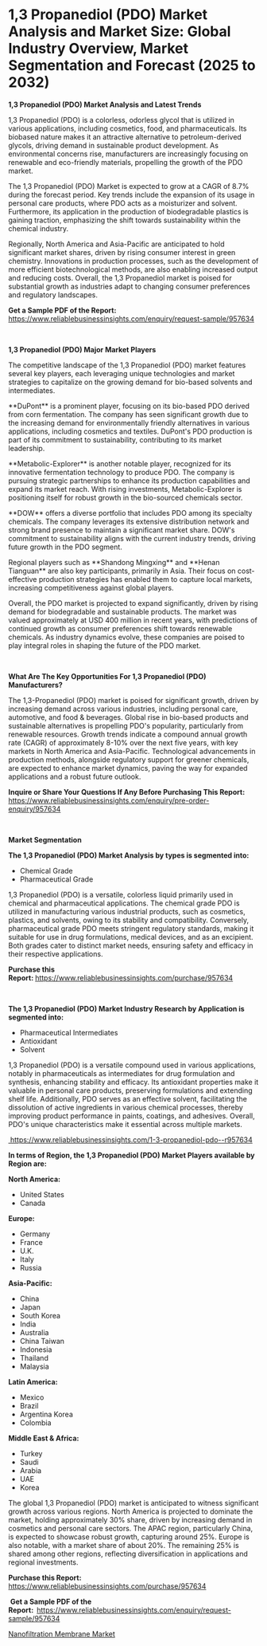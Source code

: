 <p><h1>1,3 Propanediol (PDO) Market Analysis and Market Size: Global Industry Overview, Market Segmentation and Forecast (2025 to 2032)</h1></p><p><strong>1,3 Propanediol (PDO) Market Analysis and Latest Trends</strong></p>
<p><p>1,3 Propanediol (PDO) is a colorless, odorless glycol that is utilized in various applications, including cosmetics, food, and pharmaceuticals. Its biobased nature makes it an attractive alternative to petroleum-derived glycols, driving demand in sustainable product development. As environmental concerns rise, manufacturers are increasingly focusing on renewable and eco-friendly materials, propelling the growth of the PDO market.</p><p>The 1,3 Propanediol (PDO) Market is expected to grow at a CAGR of 8.7% during the forecast period. Key trends include the expansion of its usage in personal care products, where PDO acts as a moisturizer and solvent. Furthermore, its application in the production of biodegradable plastics is gaining traction, emphasizing the shift towards sustainability within the chemical industry. </p><p>Regionally, North America and Asia-Pacific are anticipated to hold significant market shares, driven by rising consumer interest in green chemistry. Innovations in production processes, such as the development of more efficient biotechnological methods, are also enabling increased output and reducing costs. Overall, the 1,3 Propanediol market is poised for substantial growth as industries adapt to changing consumer preferences and regulatory landscapes.</p></p>
<p><strong>Get a Sample PDF of the Report:&nbsp;</strong> <a href="https://www.reliablebusinessinsights.com/enquiry/request-sample/957634?utm_campaign=3134&utm_medium=2&utm_source=Github&utm_content=ia&utm_term=21032025&utm_id=13-propanediol-pdo">https://www.reliablebusinessinsights.com/enquiry/request-sample/957634</a></p>
<p>&nbsp;</p>
<p><strong>1,3 Propanediol (PDO) Major Market Players</strong></p>
<p><p>The competitive landscape of the 1,3 Propanediol (PDO) market features several key players, each leveraging unique technologies and market strategies to capitalize on the growing demand for bio-based solvents and intermediates. </p><p>**DuPont** is a prominent player, focusing on its bio-based PDO derived from corn fermentation. The company has seen significant growth due to the increasing demand for environmentally friendly alternatives in various applications, including cosmetics and textiles. DuPont's PDO production is part of its commitment to sustainability, contributing to its market leadership.</p><p>**Metabolic-Explorer** is another notable player, recognized for its innovative fermentation technology to produce PDO. The company is pursuing strategic partnerships to enhance its production capabilities and expand its market reach. With rising investments, Metabolic-Explorer is positioning itself for robust growth in the bio-sourced chemicals sector.</p><p>**DOW** offers a diverse portfolio that includes PDO among its specialty chemicals. The company leverages its extensive distribution network and strong brand presence to maintain a significant market share. DOW's commitment to sustainability aligns with the current industry trends, driving future growth in the PDO segment.</p><p>Regional players such as **Shandong Mingxing** and **Henan Tianguan** are also key participants, primarily in Asia. Their focus on cost-effective production strategies has enabled them to capture local markets, increasing competitiveness against global players.</p><p>Overall, the PDO market is projected to expand significantly, driven by rising demand for biodegradable and sustainable products. The market was valued approximately at USD 400 million in recent years, with predictions of continued growth as consumer preferences shift towards renewable chemicals. As industry dynamics evolve, these companies are poised to play integral roles in shaping the future of the PDO market.</p></p>
<p>&nbsp;</p>
<p><strong>What Are The Key Opportunities For 1,3 Propanediol (PDO) Manufacturers?</strong></p>
<p><p>The 1,3-Propanediol (PDO) market is poised for significant growth, driven by increasing demand across various industries, including personal care, automotive, and food & beverages. Global rise in bio-based products and sustainable alternatives is propelling PDO's popularity, particularly from renewable resources. Growth trends indicate a compound annual growth rate (CAGR) of approximately 8-10% over the next five years, with key markets in North America and Asia-Pacific. Technological advancements in production methods, alongside regulatory support for greener chemicals, are expected to enhance market dynamics, paving the way for expanded applications and a robust future outlook.</p></p>
<p><strong>Inquire or Share Your Questions If Any Before Purchasing This Report:</strong> <a href="https://www.reliablebusinessinsights.com/enquiry/pre-order-enquiry/957634?utm_campaign=3134&utm_medium=2&utm_source=Github&utm_content=ia&utm_term=21032025&utm_id=13-propanediol-pdo">https://www.reliablebusinessinsights.com/enquiry/pre-order-enquiry/957634</a></p>
<p>&nbsp;</p>
<p><strong>Market Segmentation</strong></p>
<p><strong>The 1,3 Propanediol (PDO) Market Analysis by types is segmented into:</strong></p>
<p><ul><li>Chemical Grade</li><li>Pharmaceutical Grade</li></ul></p>
<p><p>1,3 Propanediol (PDO) is a versatile, colorless liquid primarily used in chemical and pharmaceutical applications. The chemical grade PDO is utilized in manufacturing various industrial products, such as cosmetics, plastics, and solvents, owing to its stability and compatibility. Conversely, pharmaceutical grade PDO meets stringent regulatory standards, making it suitable for use in drug formulations, medical devices, and as an excipient. Both grades cater to distinct market needs, ensuring safety and efficacy in their respective applications.</p></p>
<p><strong>Purchase this Report:&nbsp;</strong><a href="https://www.reliablebusinessinsights.com/purchase/957634?utm_campaign=3134&utm_medium=2&utm_source=Github&utm_content=ia&utm_term=21032025&utm_id=13-propanediol-pdo">https://www.reliablebusinessinsights.com/purchase/957634</a></p>
<p>&nbsp;</p>
<p><strong>The 1,3 Propanediol (PDO) Market Industry Research by Application is segmented into:</strong></p>
<p><ul><li>Pharmaceutical Intermediates</li><li>Antioxidant</li><li>Solvent</li></ul></p>
<p><p>1,3 Propanediol (PDO) is a versatile compound used in various applications, notably in pharmaceuticals as intermediates for drug formulation and synthesis, enhancing stability and efficacy. Its antioxidant properties make it valuable in personal care products, preserving formulations and extending shelf life. Additionally, PDO serves as an effective solvent, facilitating the dissolution of active ingredients in various chemical processes, thereby improving product performance in paints, coatings, and adhesives. Overall, PDO's unique characteristics make it essential across multiple markets.</p></p>
<p><a href="https://www.reliablebusinessinsights.com/1-3-propanediol-pdo--r957634?utm_campaign=3134&utm_medium=2&utm_source=Github&utm_content=ia&utm_term=21032025&utm_id=13-propanediol-pdo">&nbsp;https://www.reliablebusinessinsights.com/1-3-propanediol-pdo--r957634</a></p>
<p><strong>In terms of Region, the 1,3 Propanediol (PDO) Market Players available by Region are:</strong></p>
<p>
    <p> <strong> North America: </strong>
        <ul>
            <li>United States</li>
            <li>Canada</li>
        </ul>
        </p> 
    <p> <strong> Europe: </strong>
        <ul>
            <li>Germany</li>
            <li>France</li>
            <li>U.K.</li>
            <li>Italy</li>
            <li>Russia</li>
        </ul>
        </p> 
    <p> <strong> Asia-Pacific: </strong>
        <ul>
            <li>China</li>
            <li>Japan</li>
            <li>South Korea</li>
            <li>India</li>
            <li>Australia</li>
            <li>China Taiwan</li>
            <li>Indonesia</li>
            <li>Thailand</li>
            <li>Malaysia</li>
        </ul>
        </p> 
    <p> <strong> Latin America: </strong>
        <ul>
            <li>Mexico</li>
            <li>Brazil</li>
            <li>Argentina Korea</li>
            <li>Colombia</li>
        </ul>
        </p> 
    <p> <strong> Middle East & Africa: </strong>
        <ul>
            <li>Turkey</li>
            <li>Saudi</li>
            <li>Arabia</li>
            <li>UAE</li>
            <li>Korea</li>
        </ul>
    </p>
    </p>
<p><p>The global 1,3 Propanediol (PDO) market is anticipated to witness significant growth across various regions. North America is projected to dominate the market, holding approximately 30% share, driven by increasing demand in cosmetics and personal care sectors. The APAC region, particularly China, is expected to showcase robust growth, capturing around 25%. Europe is also notable, with a market share of about 20%. The remaining 25% is shared among other regions, reflecting diversification in applications and regional investments.</p></p>
<p><strong>Purchase this Report: </strong><a href="https://www.reliablebusinessinsights.com/purchase/957634?utm_campaign=3134&utm_medium=2&utm_source=Github&utm_content=ia&utm_term=21032025&utm_id=13-propanediol-pdo">https://www.reliablebusinessinsights.com/purchase/957634</a></p>
<p>&nbsp;<strong>Get a Sample PDF of the Report:&nbsp;&nbsp;</strong><a href="https://www.reliablebusinessinsights.com/enquiry/request-sample/957634?utm_campaign=3134&utm_medium=2&utm_source=Github&utm_content=ia&utm_term=21032025&utm_id=13-propanediol-pdo">https://www.reliablebusinessinsights.com/enquiry/request-sample/957634</a></p>
<p><strong></strong></p>
<p><p><a href="https://github.com/dushornerfe/Market-Research-Report-List-1/blob/main/nanofiltration-membrane-market.md?utm_campaign=3134&utm_medium=2&utm_source=Github&utm_content=ia&utm_term=21032025&utm_id=13-propanediol-pdo">Nanofiltration Membrane Market</a></p></p>